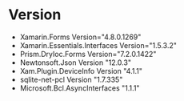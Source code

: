  # Version 
 * Xamarin.Forms Version="4.8.0.1269" 
 * Xamarin.Essentials.Interfaces Version="1.5.3.2"
 * Prism.DryIoc.Forms Version="7.2.0.1422" 
 * Newtonsoft.Json Version "12.0.3"
 * Xam.Plugin.DeviceInfo Version "4.1.1"
 * sqlite-net-pcl Version "1.7.335"
 * Microsoft.Bcl.AsyncInterfaces "1.1.1"